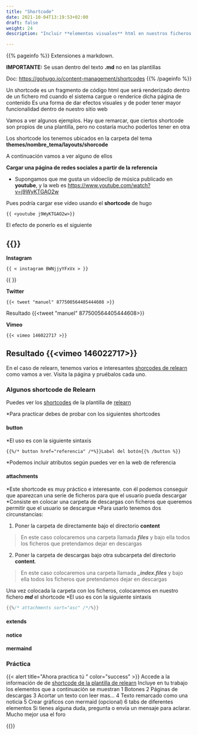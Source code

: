 ```yaml
---
title: "Shortcode"
date: 2021-10-04T13:19:53+02:00
draft: false
weight: 24
description: "Incluir **elementos visuales** html en nuestros ficheros **md**"

---
```



{{% pageinfo %}}
Extensiones a markdown. 

**IMPORTANTE:** Se usan dentro del texto **.md** no en las plantillas

Doc: https://gohugo.io/content-management/shortcodes
{{% /pageinfo %}}

Un shortcode es un fragmento  de código html que será renderizado dentro de un fichero md  cuando el sistema cargue o renderice dicha página de contenido
Es una forma de dar efectos visuales y de poder tener mayor funcionalidad dentro de nuestro sitio web

Vamos a ver algunos ejemplos. Hay que remarcar, que ciertos shortcode son propios de una plantilla, pero no costaría mucho poderlos tener en otra

Los shortcode los tenemos ubicados en la carpeta del tema **themes/nombre_tema/layouts/shorcode**

A continuación vamos a ver alguno de ellos

**Cargar una página de redes sociales a partir de la referencia**

* Supongamos que me gusta un vidoeclip de música publicado en **youtube**, y la web es https://www.youtube.com/watch?v=j9WyKTGAO2w

 Pues podría cargar ese vídeo usando el **shortcode** de hugo


```go-html-template
{{ <youtube j9WyKTGAO2w>}}
```
El efecto de ponerlo es el siguiente

{{<youtube j9WyKTGAO2w>}}
---
**Instagram**

```go-html-template
{{ < instagram BWNjjyYFxVx > }}
```
{{ <instagram BWNjjyYFxVx> }}

**Twitter**
```go-html-template
{{< tweet "manuel" 877500564405444608 >}}
```

Resultado
{{<tweet "manuel" 877500564405444608>}}


**Vimeo**
```go-html-template
{{< vimeo 146022717 >}}
```
Resultado
{{<vimeo 146022717>}}
---
En el caso de relearn, tenemos varios e interesantes [shorcodes de relearn](https://mcshelby.github.io/hugo-theme-relearn/shortcodes/)  como vamos a ver. Visita la página y pruébalos cada uno.
### Algunos shortcode de Relearn

Puedes ver los [shortcodes](https://mcshelby.github.io/hugo-theme-relearn/shortcodes/) de la plantilla de [relearn](https://mcshelby.github.io/hugo-theme-relearn/)

*Para practicar debes de probar con los siguientes shortcodes
#### button
*El uso es con la siguiente sintaxis
```shell
{{%/* button href="referencia" /*%}}Label del botón{{% /button %}}
```
*Podemos incluir  atributos según puedes ver en la web de referencia 

#### attachments
*Este shortcode es muy práctico e interesante. con él podemos conseguir que aparezcan una serie de ficheros para que el usuario pueda descargar
*Consiste en colocar una carpeta de descargas con ficheros que queremos permitir que el usuario se descargue
*Para usarlo tenemos dos circunstancias:
1. Poner la carpeta de directamente bajo el directorio **content**
> En este caso colocaremos una carpeta llamada *****files***** y bajo ella todos los ficheros que pretendamos dejar en descargas
2. Poner la carpeta de descargas bajo otra subcarpeta del directorio **content**.
> En este caso colocaremos una carpeta llamada *****_index.files***** y bajo ella todos los ficheros que pretendamos dejar en descargas

Una vez colocada la carpeta con los ficheros, colocaremos en nuestro fichero *****md***** el shortcode
*El uso es con la siguiente sintaxis

`````go
{{%/* attachments sort="asc" /*/%}}
`````


#### extends


#### notice

#### mermaind







### Práctica
{{< alert title="Ahora practica tú " color="success" >}}
Accede a la información de de [shortcode de la plantilla de relearn](https://mcshelby.github.io/hugo-theme-relearn/shortcodes/)
Incluye en tu trabajo los elementos que a continuación se muestran 
1 Botones
2 Páginas de descargas
3 Acortar un texto con leer mas...
4 Texto remarcado como una noticia
5 Crear gráficos con mermaid (opcional)
6 tabs de diferentes elementos
Si tienes alguna duda, pregunta o envía un mensaje para aclarar. Mucho mejor usa el foro

{{</alert>}}